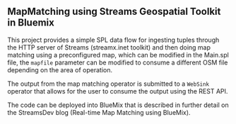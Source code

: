 ## MapMatching using Streams Geospatial Toolkit in Bluemix

This project provides a simple SPL data flow for ingesting tuples through the HTTP server of Streams (streamx.inet toolkit)
and then doing map matching using a preconfigured map, which can be modified in the Main.spl file, the `mapfile` parameter can
be modified to consume a different OSM file depending on the area of operation.

The output from the map matching operator is submitted to a `WebSink` operator that allows for the user to consume the output
using the REST API.

The code can be deployed into BlueMix that is described in further detail on the StreamsDev blog (Real-time Map Matching using BlueMix).
